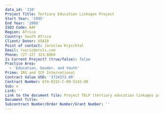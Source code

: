 ```yaml
---
data_id: '110'
Project Title: Tertiary Education Linkages Project
Start Year: '1995'
End Year: '2000'
ISO3 Code: AAF
Region: Africa
Country: South Africa
Client/ Donor: USAID
Point of contact: Jaroslaw Kryschtal
Email: rusric@erols.com
Phone: (27-12) 323-8869
Is Current Project? (true/false): false
Practice Area:
  - 'Education, Gender, and Youth'
Prime: IRG and ICF International
Contract Value USD: '3724373.00'
Contract Number: 674-0315-C-00-5143-00
Sub: x
Link: ''
Link to the document file: Project TELP (tertiary education linkages project) completion report
Document Title: ''
Subcontract Number/Order Number/Grant Number: ''
---
```


